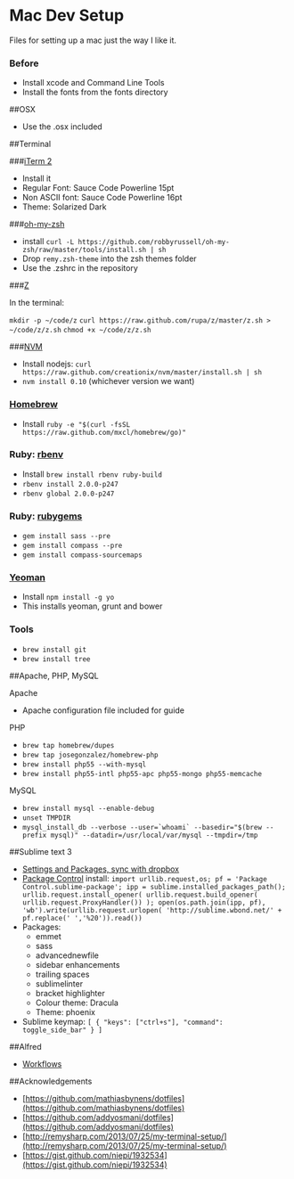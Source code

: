 Mac Dev Setup
=============

Files for setting up a mac just the way I like it.

### Before

- Install xcode and Command Line Tools
- Install the fonts from the fonts directory


##OSX

- Use the .osx included

##Terminal


###[iTerm 2](http://www.iterm2.com/#/section/home)

- Install it
- Regular Font: Sauce Code Powerline 15pt
- Non ASCII font: Sauce Code Powerline 16pt
- Theme: Solarized Dark

###[oh-my-zsh](https://github.com/robbyrussell/oh-my-zsh)

- install `curl -L https://github.com/robbyrussell/oh-my-zsh/raw/master/tools/install.sh | sh`
- Drop `remy.zsh-theme` into the zsh themes folder
- Use the .zshrc in the repository


###[Z](https://github.com/rupa/z)

In the terminal:

`mkdir -p ~/code/z`
`curl https://raw.github.com/rupa/z/master/z.sh > ~/code/z/z.sh`
`chmod +x ~/code/z/z.sh`

###[NVM](https://github.com/creationix/nvm)

- Install nodejs: `curl https://raw.github.com/creationix/nvm/master/install.sh | sh`
- `nvm install 0.10` (whichever version we want)

### [Homebrew](http://brew.sh/)

- Install `ruby -e "$(curl -fsSL https://raw.github.com/mxcl/homebrew/go)"`

### Ruby: [rbenv](https://github.com/sstephenson/rbenv)

- Install `brew install rbenv ruby-build`
- `rbenv install 2.0.0-p247`
- `rbenv global 2.0.0-p247`

### Ruby: [rubygems](http://rubygems.org/)

- `gem install sass --pre`
- `gem install compass --pre`
- `gem install compass-sourcemaps`

### [Yeoman](http://yeoman.io/)

- Install `npm install -g yo`
- This installs yeoman, grunt and bower


### Tools

- `brew install git`
- `brew install tree`

##Apache, PHP, MySQL

Apache

- Apache configuration file included for guide

PHP

- `brew tap homebrew/dupes`
- `brew tap josegonzalez/homebrew-php`
- `brew install php55 --with-mysql`
- `brew install php55-intl php55-apc php55-mongo php55-memcache`

MySQL

- `brew install mysql --enable-debug`
- `unset TMPDIR`
- ``mysql_install_db --verbose --user=`whoami` --basedir="$(brew --prefix mysql)" --datadir=/usr/local/var/mysql --tmpdir=/tmp``

##Sublime text 3

- [Settings and Packages, sync with dropbox](https://sublime.wbond.net/docs/syncing#dropbox-osx)
- [Package Control](https://sublime.wbond.net/installation#st3) install: `import urllib.request,os; pf = 'Package Control.sublime-package'; ipp = sublime.installed_packages_path(); urllib.request.install_opener( urllib.request.build_opener( urllib.request.ProxyHandler()) ); open(os.path.join(ipp, pf), 'wb').write(urllib.request.urlopen( 'http://sublime.wbond.net/' + pf.replace(' ','%20')).read())`
- Packages:
	- emmet
	- sass
	- advancednewfile
	- sidebar enhancements
	- trailing spaces
	- sublimelinter
	- bracket highlighter
	- Colour theme: Dracula
	- Theme: phoenix
- Sublime keymap: `[ { "keys": ["ctrl+s"], "command": toggle_side_bar" } ]`

##Alfred

- [Workflows](https://github.com/zenorocha/alfred-workflows/)


##Acknowledgements

- [https://github.com/mathiasbynens/dotfiles](https://github.com/mathiasbynens/dotfiles)
- [https://github.com/addyosmani/dotfiles](https://github.com/addyosmani/dotfiles)
- [http://remysharp.com/2013/07/25/my-terminal-setup/](http://remysharp.com/2013/07/25/my-terminal-setup/)
- [https://gist.github.com/niepi/1932534](https://gist.github.com/niepi/1932534)


